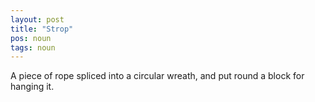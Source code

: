 ```yaml
---
layout: post
title: "Strop"
pos: noun
tags: noun
---
```

A piece of rope spliced into a circular wreath, and put round a block for hanging it.
